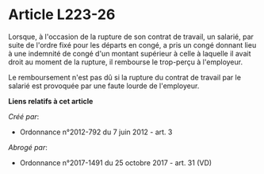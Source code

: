 # Article L223-26

Lorsque, à l'occasion de la rupture de son contrat de travail, un salarié, par suite de l'ordre fixé pour les départs en
congé, a pris un congé donnant lieu à une indemnité de congé d'un montant supérieur à celle à laquelle il avait droit au
moment de la rupture, il rembourse le trop-perçu à l'employeur.

Le remboursement n'est pas dû si la rupture du contrat de travail par le salarié est provoquée par une faute lourde de
l'employeur.

**Liens relatifs à cet article**

_Créé par_:

  - Ordonnance n°2012-792 du 7 juin 2012 - art. 3

_Abrogé par_:

  - Ordonnance n°2017-1491 du 25 octobre 2017 - art. 31 (VD)
